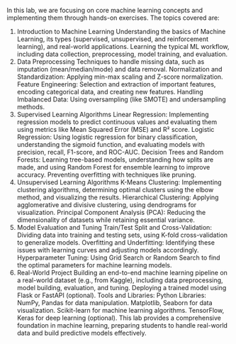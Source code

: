 In this lab, we are focusing on core machine learning concepts and implementing them through hands-on exercises. The topics covered are:

1. Introduction to Machine Learning
Understanding the basics of Machine Learning, its types (supervised, unsupervised, and reinforcement learning), and real-world applications.
Learning the typical ML workflow, including data collection, preprocessing, model training, and evaluation.
2. Data Preprocessing
Techniques to handle missing data, such as imputation (mean/median/mode) and data removal.
Normalization and Standardization: Applying min-max scaling and Z-score normalization.
Feature Engineering: Selection and extraction of important features, encoding categorical data, and creating new features.
Handling Imbalanced Data: Using oversampling (like SMOTE) and undersampling methods.
3. Supervised Learning Algorithms
Linear Regression: Implementing regression models to predict continuous values and evaluating them using metrics like Mean Squared Error (MSE) and R² score.
Logistic Regression: Using logistic regression for binary classification, understanding the sigmoid function, and evaluating models with precision, recall, F1-score, and ROC-AUC.
Decision Trees and Random Forests: Learning tree-based models, understanding how splits are made, and using Random Forest for ensemble learning to improve accuracy. Preventing overfitting with techniques like pruning.
4. Unsupervised Learning Algorithms
K-Means Clustering: Implementing clustering algorithms, determining optimal clusters using the elbow method, and visualizing the results.
Hierarchical Clustering: Applying agglomerative and divisive clustering, using dendrograms for visualization.
Principal Component Analysis (PCA): Reducing the dimensionality of datasets while retaining essential variance.
5. Model Evaluation and Tuning
Train/Test Split and Cross-Validation: Dividing data into training and testing sets, using K-fold cross-validation to generalize models.
Overfitting and Underfitting: Identifying these issues with learning curves and adjusting models accordingly.
Hyperparameter Tuning: Using Grid Search or Random Search to find the optimal parameters for machine learning models.
6. Real-World Project
Building an end-to-end machine learning pipeline on a real-world dataset (e.g., from Kaggle), including data preprocessing, model building, evaluation, and tuning.
Deploying a trained model using Flask or FastAPI (optional).
Tools and Libraries:
Python Libraries:
NumPy, Pandas for data manipulation.
Matplotlib, Seaborn for data visualization.
Scikit-learn for machine learning algorithms.
TensorFlow, Keras for deep learning (optional).
This lab provides a comprehensive foundation in machine learning, preparing students to handle real-world data and build predictive models effectively.
